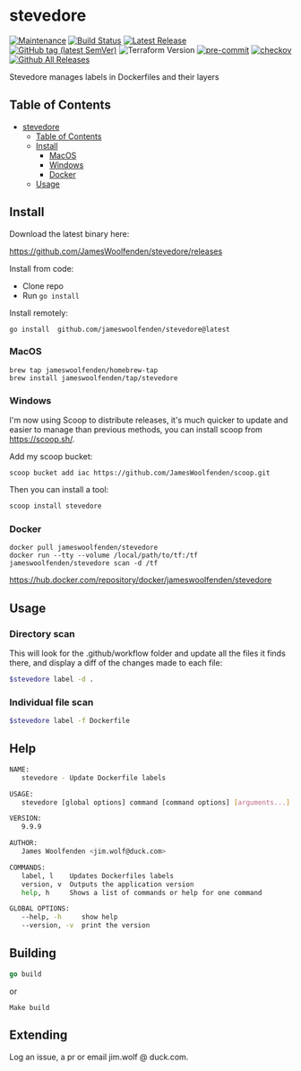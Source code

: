 # stevedore

[![Maintenance](https://img.shields.io/badge/Maintained%3F-yes-green.svg)](https://GitHub.com/jameswoolfenden/stevedore/graphs/commit-activity)
[![Build Status](https://github.com/JamesWoolfenden/stevedore/workflows/CI/badge.svg?branch=master)](https://github.com/JamesWoolfenden/stevedore)
[![Latest Release](https://img.shields.io/github/release/JamesWoolfenden/stevedore.svg)](https://github.com/JamesWoolfenden/stevedore/releases/latest)
[![GitHub tag (latest SemVer)](https://img.shields.io/github/tag/JamesWoolfenden/stevedore.svg?label=latest)](https://github.com/JamesWoolfenden/stevedore/releases/latest)
![Terraform Version](https://img.shields.io/badge/tf-%3E%3D0.14.0-blue.svg)
[![pre-commit](https://img.shields.io/badge/pre--commit-enabled-brightgreen?logo=pre-commit&logoColor=white)](https://github.com/pre-commit/pre-commit)
[![checkov](https://img.shields.io/badge/checkov-verified-brightgreen)](https://www.checkov.io/)
[![Github All Releases](https://img.shields.io/github/downloads/jameswoolfenden/stevedore/total.svg)](https://github.com/JamesWoolfenden/stevedore/releases)

Stevedore manages labels in Dockerfiles and their layers

## Table of Contents

<!--toc:start-->
- [stevedore](#stevedore)
  - [Table of Contents](#table-of-contents)
  - [Install](#install)
    - [MacOS](#macos)
    - [Windows](#windows)
    - [Docker](#docker)
  - [Usage](#usage)

<!--toc:end-->

## Install

Download the latest binary here:

<https://github.com/JamesWoolfenden/stevedore/releases>

Install from code:

- Clone repo
- Run `go install`

Install remotely:

```shell
go install  github.com/jameswoolfenden/stevedore@latest
```

### MacOS

```shell
brew tap jameswoolfenden/homebrew-tap
brew install jameswoolfenden/tap/stevedore
```

### Windows

I'm now using Scoop to distribute releases,
it's much quicker to update and easier to manage than previous methods,
you can install scoop from <https://scoop.sh/>.

Add my scoop bucket:

```shell
scoop bucket add iac https://github.com/JamesWoolfenden/scoop.git
```

Then you can install a tool:

```bash
scoop install stevedore
```

### Docker

```shell
docker pull jameswoolfenden/stevedore
docker run --tty --volume /local/path/to/tf:/tf jameswoolfenden/stevedore scan -d /tf
```

<https://hub.docker.com/repository/docker/jameswoolfenden/stevedore>

## Usage

### Directory scan

This will look for the .github/workflow folder and update all the files it finds
there, and display a diff of the changes made to each file:

```bash
$stevedore label -d .
```

### Individual file scan

```bash
$stevedore label -f Dockerfile
```

## Help

```bash
NAME:
   stevedore - Update Dockerfile labels

USAGE:
   stevedore [global options] command [command options] [arguments...]

VERSION:
   9.9.9

AUTHOR:
   James Woolfenden <jim.wolf@duck.com>

COMMANDS:
   label, l    Updates Dockerfiles labels
   version, v  Outputs the application version
   help, h     Shows a list of commands or help for one command

GLOBAL OPTIONS:
   --help, -h     show help
   --version, -v  print the version
```

## Building

```go
go build
```

or

```Make
Make build
```

## Extending

Log an issue, a pr or email jim.wolf @ duck.com.
